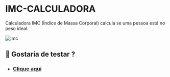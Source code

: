 # IMC-CALCULADORA
Calculadora IMC (Índice de Massa Corporal) calcula se uma pessoa está no peso ideal.


![imc](https://user-images.githubusercontent.com/78637454/142747903-fc3ce55f-9188-4fa3-a382-2b5a084454f5.gif)


## 🚀 Gostaria de testar ?

- ### [Clique aqui](https://victorn7.github.io/IMC-CALCULADORA/)
